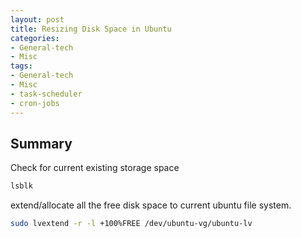 ```yaml
---
layout: post
title: Resizing Disk Space in Ubuntu
categories:
- General-tech
- Misc
tags:
- General-tech
- Misc
- task-scheduler
- cron-jobs
---
```


## Summary

Check for current existing storage space

```bash
lsblk
```

extend/allocate all the free disk space to current ubuntu file system.

```bash
sudo lvextend -r -l +100%FREE /dev/ubuntu-vg/ubuntu-lv
```

